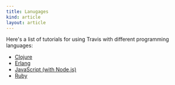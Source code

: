 ```yaml
---
title: Lanugages
kind: article
layout: article
---
```


Here's a list of tutorials for using Travis with different programming
languages:

* [Clojure](/docs/user/languages/clojure)
* [Erlang](/docs/user/languages/erlang)
* [JavaScript (with Node.js)](/docs/user/languages/javascript-with-nodejs)
* [Ruby](/docs/user/languages/ruby)

  
